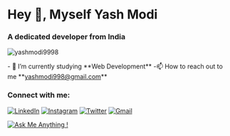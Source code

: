 Hey 👋, Myself Yash Modi
========================

### A dedicated developer from India

![yashmodi9998](https://komarev.com/ghpvc/?username=yashmodi9998&label=Profile%20views&color=0e75b6&style=flat)

\- 🔭 I’m currently studying \*\*Web Development\*\* 
-📫 How to reach out to me \*\*yashmodi998@gmail.com\*\*

### Connect with me:
[![LinkedIn](https://img.shields.io/badge/linkedin-%230077B5.svg?style=for-the-badge&logo=linkedin&logoColor=white)](https://www.linkedin.com/in/yash-modi-0a551b133/)
[![Instagram](https://img.shields.io/badge/Instagram-%23E4405F.svg?style=for-the-badge&logo=Instagram&logoColor=white)](https://www.instagram.com/yash__modi_/)
[![Twitter](https://img.shields.io/badge/Twitter-%231DA1F2.svg?style=for-the-badge&logo=Twitter&logoColor=white)](https://twitter.com/ImYmodi)
[![Gmail](https://img.shields.io/badge/Gmail-D14836?style=for-the-badge&logo=gmail&logoColor=white)](mailto:yashmodi998@gmail.com)



[![Ask Me Anything !](https://img.shields.io/badge/Ask%20me-anything-1abc9c.svg)](https://GitHub.com/yashmodi9998)


